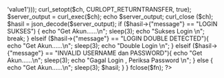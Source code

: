 <?php
error_reporting(1);
echo "Auto Login Wifi ID\n";
echo "Get Ip Dulu ...\n";
echo "[1] Windows\n";
echo "[2] Linux / Android\n";
echo "Kamu Pake apa ? : ";
$w = trim(fgets(STDIN));
if ( $w == 1) {
    echo shell_exec("ipconfig");
} else if($w == 2 ){
   echo shell_exec("ifconfig");
}else {
    echo "heuhhh... Ngetik yg bner euyy";
}
echo "\nCopy Ip mu ksni : ";
$myip = trim(fgets(STDIN));
echo "\nMasukin List Wifi ID mu : ";
$filenya = trim(fgets(STDIN));
$makan = file_get_contents("http://www.msftconnecttest.com/redirect");
$gw_id = preg_match_all('/gw_id=(.*?)&/', $makan, $hasilgw);
$mac = preg_match_all('/client_mac=(.*?)&/', $makan, $hasilmac);
$device = preg_match_all('/wlan=(.*?)&s/', $makan, $hasildevice);
echo $makan;
$gw = $hasilgw[1][0];
$macc = $hasilmac[1][0];
$devicee = $hasildevice[1][0];
echo "\nGett Info....\n";
sleep(3);
    $fn = fopen($filenya,"r");
 
    while(! feof($fn))  {
 
          $result = fgets($fn);
          $data = explode("|" , $result);
          $usernameku = $data[0];
          $passwordku = $data[1];
        // echo $usernameku." - ".$passwordku;
 
    $ch = curl_init();
    $headers = [
    'Content-Type: application/x-www-form-urlencoded; charset=utf-8',
    'Host: welcome2.wifi.id',
    'Referer: welcome2.wifi.id',
    'User-Agent: PostmanRuntime/7.20.1'
];
curl_setopt($ch, CURLOPT_URL,"https://welcome2.wifi.id/authnew/login/check_login.php?ipc=".$myip."&gw_id=".$gw."&mac=".$macc."&redirect=http://www.msftconnecttest.com/redirect&wlan=".$devicee."");
curl_setopt($ch, CURLOPT_POST, 1);
curl_setopt($ch, CURLOPT_HTTPHEADER, $headers);
curl_setopt($ch, CURLOPT_POSTFIELDS,
            'username='.$usernameku.'&password='.$passwordku);
 
// curl_setopt($ch, CURLOPT_POSTFIELDS,
//          http_build_query(array('postvar1' => 'value1')));
curl_setopt($ch, CURLOPT_RETURNTRANSFER, true);
 
$server_output = curl_exec($ch);
echo $server_output;
curl_close ($ch);
$hasil = json_decode($server_output);
if ($hasil->{"message"} == "LOGIN SUKSES") {
    echo "Get Akun......\n";
    sleep(3);
    echo "Sukses Login \n";
break;
} elseif ($hasil->{"message"} == "LOGIN DOUBLE DETECTED"){
    echo "Get Akun......\n";
    sleep(3);
    echo "Double Login \n";
} elseif ($hasil->{"message"} == "INVALID USERNAME dan PASSWORD"){
    echo "Get Akun......\n";
    sleep(3);
    echo "Gagal Login , Periksa Password \n";
} else {
    echo "Get Akun......\n";
    sleep(3);
    $hasil;
}
    }
    fclose($fn);
?>
